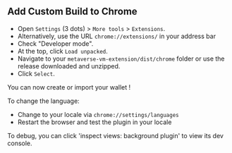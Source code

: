## Add Custom Build to Chrome

<!--![Load dev build](./load-dev-build-chrome.gif)-->

* Open `Settings` (3 dots) > `More tools` > `Extensions`.
* Alternatively, use the URL `chrome://extensions/` in your address bar
* Check "Developer mode".
* At the top, click `Load unpacked`.
* Navigate to your `metaverse-vm-extension/dist/chrome` folder or use the release downloaded and unzipped.
* Click `Select`.

You can now create or import your wallet !


To change the language:
* Change to your locale via `chrome://settings/languages`
* Restart the browser and test the plugin in your locale

To debug, you can click 'inspect views: background plugin' to view its dev console.
